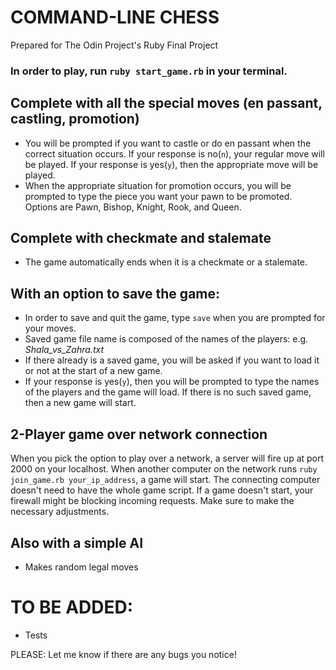 # COMMAND-LINE CHESS

Prepared for The Odin Project's Ruby Final Project

### In order to play, run `ruby start_game.rb` in your terminal.

## Complete with all the special moves (en passant, castling, promotion)
	
* You will be prompted if you want to castle or do en passant when the correct situation occurs.
If your response is no(`n`), your regular move will be played. If your response is yes(`y`), then
the appropriate move will be played.
* When the appropriate situation for promotion occurs, you will be prompted to type the piece you
want your pawn to be promoted. Options are Pawn, Bishop, Knight, Rook, and Queen.

## Complete with checkmate and stalemate

* The game automatically ends when it is a checkmate or a stalemate.

## With an option to save the game:

* In order to save and quit the game, type `save` when you are prompted for your moves.
* Saved game file name is composed of the names of the players: e.g. *Shala_vs_Zahra.txt*
* If there already is a saved game, you will be asked if you want to load it or not at the start of a new game.
* If your response is yes(`y`), then you will be prompted to type the names of the players
and the game will load. If there is no such saved game, then a new game will start.

## 2-Player game over network connection

When you pick the option to play over a network, a server will fire up at port 2000 on your localhost. When another computer on the network runs `ruby join_game.rb your_ip_address`, a game will start. The connecting computer doesn't need to have the whole game script. If a game doesn't start, your firewall might be blocking incoming requests. Make sure to make the necessary adjustments.

## Also with a simple AI
	
* Makes random legal moves

# TO BE ADDED:

* Tests

PLEASE: Let me know if there are any bugs you notice!